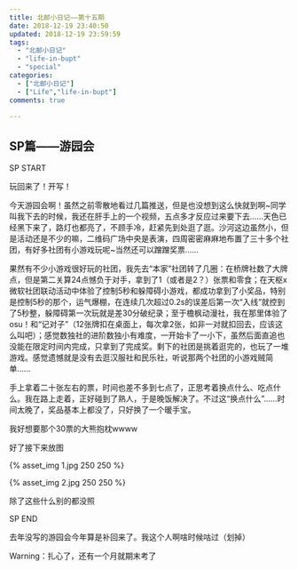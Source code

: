 ```yaml
---
title: 北邮小日记——第十五期 
date: 2018-12-19 23:40:50 
updated: 2018-12-19 23:59:59 
tags:
  - "北邮小日记"
  - "life-in-bupt"
  - "special"
categories:
  - ["北邮小日记"]
  - ["Life","life-in-bupt"]
comments: true

---
```


## SP篇——游园会

SP START

玩回来了！开写！

<!--more-->

今天游园会啊！虽然之前零散地看过几篇推送，但是也没想到这么快就到啊~同学叫我下去的时候，我还在肝手上的一个视频，五点多才反应过来要下去……天色已经黑下来了，路灯也都亮了，不顾手冷，赶紧先到处逛了逛。沙河这边虽然小，但是活动还是不少的嘛，二维码广场中央是表演，四周密密麻麻地布置了三十多个社团，有好多社团有小游戏玩呢~当然还可以蹭蹭奖票……

果然有不少小游戏很好玩的社团，我先去“本家”社团转了几圈：在桥牌社数了大牌点，但是第二关算24点憾负于对手，拿到了1（或者是2？）张票和零食；在天枢x微软社团联动活动中体验了控制5秒和躲障碍小游戏，都成功拿到了小奖品，特别是控制5秒的那个，运气爆棚，在连续几次超过0.2s的误差后第一次“入线”就控到了5秒整，躲障碍第一次玩就是差30分破纪录；至于檐枫动漫社，我在那里体验了osu！和“记对子”（12张牌扣在桌面上，每次拿2张，如非一对就扣回去，应该这么叫吧）；感觉数独社的进阶数独小有难度，一开始卡了一小下，虽然后面直追也没能在限定时间内完成，只拿到了完成奖。剩下的社团是挑着逛完的，也玩了一堆游戏。感觉遗憾就是没有去逛汉服社和民乐社，听说那两个社团的小游戏贼简单……

手上拿着二十张左右的票，时间也差不多到七点了，正思考着换点什么、吃点什么。我在路上走着，正好碰到了熟人，于是晚饭解决了。不过这“换点什么”……时间太晚了，奖品基本上都没了，只好换了一个暖手宝。

我好想要那个30票的大熊抱枕wwww

好了接下来放图

{% asset_img 1.jpg 250 250 %}

{% asset_img 2.jpg 250 250 %}

除了这些什么别的都没照

SP END

去年没写的游园会今年算是补回来了。我这个人啊啥时候咕过（划掉）

Warning：扎心了，还有一个月就期末考了
